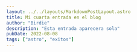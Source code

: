 ```yaml
---
layout: ../../layouts/MarkdownPostLayout.astro
title: Mi cuarta entrada en el blog
author: "Birdie"
description: "Esta entrada aparecera sola"
pubDate: 2022-08-08
tags: ["astro", "exitos"]
---
```


